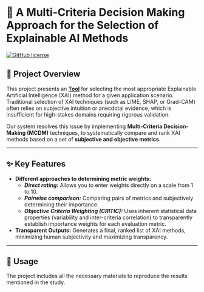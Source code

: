 # 🤖 A Multi-Criteria Decision Making Approach for the Selection of Explainable AI Methods

[![GitHub license](https://img.shields.io/badge/License-MIT-green.svg)](https://opensource.org/licenses/MIT)

## 📝 Project Overview

This project presents an **[Tool](https://xai-selection.streamlit.app/)** for selecting the most appropriate Explainable Artificial Intelligence (XAI) method for a given application scenario. Traditional selection of XAI techniques (such as LIME, SHAP, or Grad-CAM) often relies on subjective intuition or anecdotal evidence, which is insufficient for high-stakes domains requiring rigorous validation.

Our system resolves this issue by implementing **Multi-Criteria Decision-Making (MCDM)** techniques, to systematically compare and rank XAI methods based on a set of **subjective and objective metrics**.

---

## ✨ Key Features

* **Different approaches to determining metric weights:**
    * ***Direct rating:*** Allows you to enter weights directly on a scale from 1 to 10.
    * ***Pairwise comparison:*** Comparing pairs of metrics and subjectively determining their importance.
    * ***Objective Criteria Weighting (CRITIC):*** Uses inherent statistical data properties (variability and inter-criteria correlation) to transparently establish importance weights for each evaluation metric.
* **Transparent Outputs:** Generates a final, ranked list of XAI methods, minimizing human subjectivity and maximizing transparency.

---



## 🚀 Usage

The project includes all the necessary materials to reproduce the results mentioned in the study.
